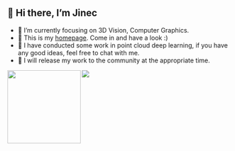 ## 👋 Hi there, I’m Jinec


- 🌱 I’m currently focusing on 3D Vision, Computer Graphics.
- 👀 This is my [homepage](jincenjiang.com). Come in and have a look :)
- 💬 I have conducted some work in point cloud deep learning, if you have any good ideas, feel free to chat with me.
- 🤔 I will release my work to the community at the appropriate time.

<!---
Jinec98/Jinec98 is a ✨ special ✨ repository because its `README.md` (this file) appears on your GitHub profile.
You can click the Preview link to take a look at your changes.
--->

<div>
    <img height="165" align="left" src="https://github-readme-stats.vercel.app/api?username=jinec98&theme=calm&show_icons=true" />
    <img src="https://github-readme-stats.vercel.app/api/top-langs/?username=jinec98&hide=html,css&theme=calm&langs_count=6&layout=compact" />
</div>
